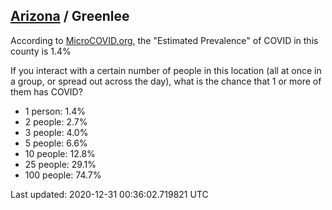 
## [Arizona](/united-states/arizona) / Greenlee

According to [MicroCOVID.org](http://microcovid.org),
the "Estimated Prevalence" of COVID in this county is 1.4%

If you interact with a certain number of people in this location
(all at once in a group, or spread out across the day), what is the chance that
1 or more of them has COVID?

- 1 person: 1.4%
- 2 people: 2.7%
- 3 people: 4.0%
- 5 people: 6.6%
- 10 people: 12.8%
- 25 people: 29.1%
- 100 people: 74.7%

Last updated: 2020-12-31 00:36:02.719821 UTC
